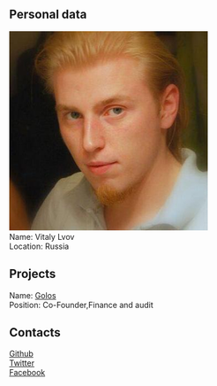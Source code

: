 ## Personal data
![ photo](../people/photo/vitaly_lvov.jpg)  
Name: Vitaly Lvov  
Location: Russia
## Projects 
Name: [Golos](../projects/golos.md)  
Position: Co-Founder,Finance and audit  
## Contacts 
[Github](https://github.com/vitalylvov)  
[Twitter](https://twitter.com/vitalylvov)  
[Facebook](https://www.facebook.com/vitaly.lvov)
  